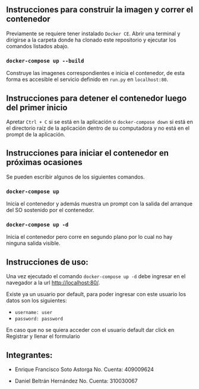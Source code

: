 ## Instrucciones para construir la imagen y correr el contenedor

Previamente se requiere tener instalado `Docker CE`.
Abrir una terminal y dirigirse a la carpeta donde ha clonado este repositorio y ejecutar los comandos listados abajo.

### `docker-compose up --build`

Construye las imagenes correspondientes e inicia el contenedor, de esta forma es accesible el servicio definido en `run.py` en `localhost:80`.

## Instrucciones para detener el contenedor luego del primer inicio

Apretar `Ctrl + C` si se está en la aplicación o `docker-compose down` si está en el directorio raíz de la aplicación dentro de su computadora y no está en el prompt de la aplicación.

## Instrucciones para iniciar el contenedor en próximas ocasiones

Se pueden escribir algunos de los siguientes comandos.

### `docker-compose up`

Inicia el contenedor y además muestra un prompt con la salida del arranque del SO sostenido por el contenedor.

### `docker-compose up -d`

Inicia el contenedor pero corre en segundo plano por lo cual no hay ninguna salida visible.

## Instrucciones de uso:

Una vez ejecutado el comando `docker-compose up -d` debe ingresar en el navegador a la url [http://localhost:80/](http://localhost:80/).

Existe ya un usuario por default, para poder ingresar con este usuario los datos son los siguientes:

- `username: user`
- `password: password`

En caso que no se quiera acceder con el usuario default dar click en Registrar y llenar el formulario

## Integrantes:

- Enrique Francisco Soto Astorga No. Cuenta: 409009624

- Daniel Beltrán Hernández No. Cuenta: 310030067
